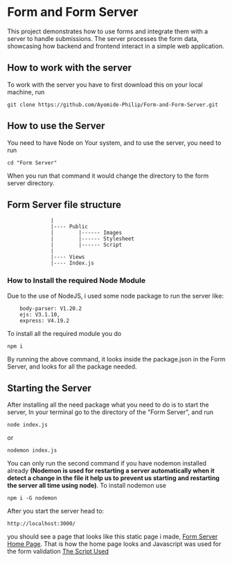 # Form and Form Server

This project demonstrates how to use forms and integrate them with a server to handle submissions. The server processes the form data, showcasing how backend and frontend interact in a simple web application.

## How to work with the server

To work with the server you have to first download this on your local machine, run 

```
git clone https://github.com/Ayomide-Philip/Form-and-Form-Server.git
```

## How to use the Server
You need to have Node on Your system, and to use the server, you need to run

```
cd "Form Server"
```
When you run that command it would change the directory to the form server directory.

## Form Server file structure

```
              |
              |---- Public 
              |        |------ Images
              |        |------ Stylesheet
              |        |------ Script
              |
              |---- Views
              |---- Index.js
```

### How to Install the required Node Module
Due to the use of NodeJS, i used some node package to run the server like:

```
    body-parser: V1.20.2
    ejs: V3.1.10,
    express: V4.19.2
```

To install all the required module you do 

```
npm i
```
By running the above command, it looks inside the package.json in the Form Server, and looks for all the package needed.

## Starting the Server
After installing all the need  package what you need to do is to start the server, In your terminal go to the directory of the "Form Server", and run 

```
node index.js
```
or 
```
nodemon index.js
```
You can only run the second command if you have nodemon installed already **(Nodemon is used for restarting a server automatically when it detect a change in the file it help us to prevent us starting and restarting the server all time using node)**.
To install nodemon use 
```
npm i -G nodemon
```

After you start the server head to:

```
http://localhost:3000/
```
you should see a page that looks like this static page i made, [Form Server Home Page](https://ayomide-philip.github.io/Form-and-Form-Server/). That is how the home page looks and Javascript was used for the form validation [The Script Used](./script.js)
